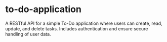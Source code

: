 # to-do-application
A RESTful API for a simple To-Do application where users can create, read, update, and delete tasks. Includes authentication and ensure secure handling of user data.
